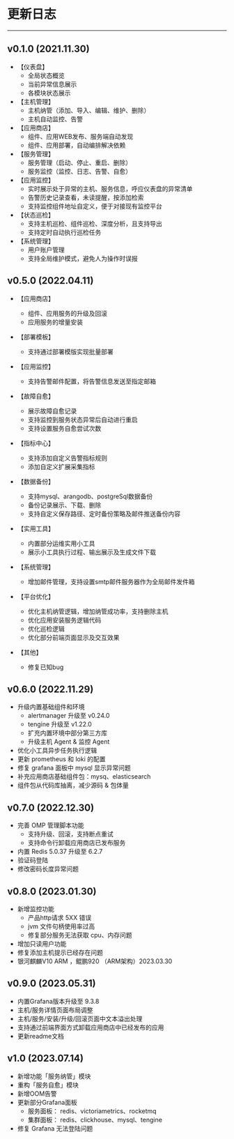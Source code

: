 # 更新日志

------





## v0.1.0 (2021.11.30)
- 【仪表盘】
  - 全局状态概览
  - 当前异常信息展示
  - 各模块状态展示
- 【主机管理】
  - 主机纳管（添加、导入、编辑、维护、删除）
  - 主机自动监控、告警
- 【应用商店】
  - 组件、应用WEB发布、服务端自动发现
  - 组件、应用部署，自动编排解决依赖
- 【服务管理】
  - 服务管理（启动、停止、重启、删除）
  - 服务监控（监控、日志、告警、自愈）
- 【应用监控】
  - 实时展示处于异常的主机、服务信息，呼应仪表盘的异常清单
  - 告警历史记录查看，未读提醒，按添加检索
  - 支持监控组件地址自定义，便于对接现有监控平台
- 【状态巡检】
  - 支持主机巡检、组件巡检、深度分析，且支持导出
  - 支持定时自动执行巡检任务
- 【系统管理】
  - 用户账户管理
  - 支持全局维护模式，避免人为操作时误报



## v0.5.0 (2022.04.11)

- 【应用商店】
  - 组件、应用服务的升级及回滚
  - 应用服务的增量安装
- 【部署模板】
  - 支持通过部署模版实现批量部署
- 【应用监控】
  - 支持告警邮件配置，将告警信息发送至指定邮箱
- 【故障自愈】
  - 展示故障自愈记录
  - 支持监控到服务状态异常后自动进行重启
  - 支持设置服务自愈尝试次数
- 【指标中心】
  - 支持添加自定义告警指标规则
  - 添加自定义扩展采集指标
- 【数据备份】
  - 支持mysql、arangodb、postgreSql数据备份
  - 备份记录展示、下载、删除
  - 支持自定义保存路径、定时备份策略及邮件推送备份内容
- 【实用工具】
  - 内置部分运维实用小工具
  - 展示小工具执行过程、输出展示及生成文件下载
- 【系统管理】
  - 增加邮件管理，支持设置smtp邮件服务器作为全局邮件发件箱

- 【平台优化】
  - 优化主机纳管逻辑，增加纳管成功率，支持删除主机
  - 优化应用安装服务逻辑代码
  - 优化巡检逻辑
  - 优化部分前端页面显示及交互效果
- 【其他】
  - 修复已知bug




## v0.6.0 (2022.11.29)
- 升级内置基础组件和环境
  - alertmanager 升级至 v0.24.0
  - tengine 升级至 v1.22.0
  - 扩充内置环境中部分第三方库
  - 升级主机 Agent & 监控 Agent
- 优化小工具异步任务执行逻辑
- 更新 prometheus 和 loki 的配置
- 修复 grafana 面板中 mysql 显示异常问题
- 补充应用商店基础组件包：mysq、elasticsearch
- 组件包从代码库抽离，减少源码 & 包体量


## v0.7.0 (2022.12.30)
- 完善 OMP 管理脚本功能
  - 支持升级、回滚，支持断点重试
  - 支持命令行卸载应用商店已发布服务
- 内置 Redis 5.0.37 升级至 6.2.7
- 验证码登陆
- 修改密码长度异常问题


## v0.8.0 (2023.01.30)
- 新增监控功能
  - 产品http请求 5XX 错误
  - jvm 文件句柄使用率过高
  - 修复部分服务无法获取 cpu、内存问题
- 增加只读用户功能
- 修复添加主机提示已经存在问题
- 银河麒麟V10 ARM ，鲲鹏920 （ARM架构）2023.03.30

## v0.9.0 (2023.05.31)

- 内置Grafana版本升级至 9.3.8
- 主机/服务详情页面布局调整
- 主机/服务/安装/升级/回滚页面中文本溢出处理
- 支持通过前端界面方式卸载应用商店中已经发布的应用
- 更新readme文档

## v1.0 (2023.07.14)
- 新增功能「服务纳管」模块
- 重构「服务自愈」模块
- 新增OOM告警
- 更新部分Grafana面板
  - 服务面板： redis、victoriametrics、rocketmq
  - 集群面板： redis、clickhouse、mysql、tengine
- 修复 Grafana 无法登陆问题

